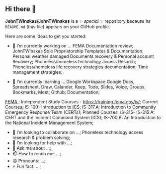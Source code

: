 ## Hi there 👋
**JohnTWinskas/JohnTWinskas** is a ✨ _special_ ✨ repository because its `README.md` (this file) appears on your GitHub profile.

Here are some ideas to get you started:

- 🔭 I’m currently working on ...
FEMA Documentation review;
JohnTWinskas Sole Proprietorship Templates & Documentation;
Personal weather damaged Documents recovery & Personal account Recovery;
Phoneless/homeless technology access Resarch;
Phoneless/homeless life recovery strategies documentation;
Time management strategies;

- 🌱 I’m currently learning ...
Google Workspace
  Google Docs, Spreadsheet, Draw, Calander, Keep, Todo, Slides, Voice, Groups, Bookmarks, Meet;
Github;
  Documentation;
  
[FEMA ](https://training.fema.gov/ndemu/schools/emergency-management-institute/);
    Independent Study Courses - https://training.fema.gov/is/;
      Current Courses;
        IS-100- Introduction to ICS;
        IS-317.A: Introduction to Community Emergency Response Team (CERTs);
      Planned Courses;
        IS-315- IS-315.A: CERT and the Incident Command System (ICS);
        IS-700.B: An Introduction to the National Incident Management System;
- 👯 I’m looking to collaborate on ...;
Phoneless technology access research & problem solving;
- 🤔 I’m looking for help with ...;
- 💬 Ask me about ...;
- 📫 How to reach me: ...;
- 😄 Pronouns: ...;
- ⚡ Fun fact: ...;
